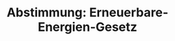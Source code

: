 ---
abstimmung:
  abstimmung: 1
  bundestagssitzung: 202
  datum: 17. Dezember 2020
  legislaturperiode: 19
categories:
- Todo
data:
- title: Abstimmungsergebnis 20201217_1-data.pdf
  url: /res/2021-btw/abstimmungsergebnisse/20201217_1-data.pdf
- title: Abstimmungsergebnis 20201217_1_xls-data.xlsx
  url: /res/2021-btw/abstimmungsergebnisse/20201217_1_xls-data.xlsx
- title: Abstimmungsergebnis 20201217_1_xls-data.csv
  url: /res/2021-btw/abstimmungsergebnisse/csv/20201217_1_xls-data.csv
documents:
- local: /res/2021-btw/drucksachen/23482.pdf
  title: Drucksache 19/23482
  url: https://dip21.bundestag.de/dip21/btd/19/234/1923482.pdf
- local: /res/2021-btw/drucksachen/24234.pdf
  title: Drucksache 19/24234
  url: https://dip21.bundestag.de/dip21/btd/19/242/1924234.pdf
- local: /res/2021-btw/drucksachen/25302.pdf
  title: Drucksache 19/25302
  url: https://dip21.bundestag.de/dip21/btd/19/253/1925302.pdf
- local: /res/2021-btw/drucksachen/25326.pdf
  title: Drucksache 19/25326
  url: https://dip21.bundestag.de/dip21/btd/19/253/1925326.pdf
ergebnis:
  AfD:
    enthaltung: 0
    gesamt: 88
    ja: 0
    nein: 68
    nichtabgegeben: 20
    ungueltig: 0
  Bündnis 90/Die Grünen:
    enthaltung: 0
    gesamt: 67
    ja: 0
    nein: 63
    nichtabgegeben: 4
    ungueltig: 0
  Die Linke:
    enthaltung: 0
    gesamt: 69
    ja: 0
    nein: 49
    nichtabgegeben: 20
    ungueltig: 0
  FDP:
    enthaltung: 1
    gesamt: 80
    ja: 0
    nein: 77
    nichtabgegeben: 2
    ungueltig: 0
  cdu/csu:
    enthaltung: 0
    gesamt: 246
    ja: 226
    nein: 1
    nichtabgegeben: 19
    ungueltig: 0
  file: 20201217_1_xls-data.xlsx
  fraktionslos:
    enthaltung: 0
    gesamt: 7
    ja: 0
    nein: 2
    nichtabgegeben: 5
    ungueltig: 0
  spd:
    enthaltung: 0
    gesamt: 152
    ja: 131
    nein: 0
    nichtabgegeben: 21
    ungueltig: 0
layout: abstimmung
links:
- title: Link zu bundestag.de
  url: https://www.bundestag.de/parlament/plenum/abstimmung/abstimmung?id=708
preview: 'Deutscher Bundestag


  202. Sitzung des Deutschen Bundestages

  am Donnerstag, 17. Dezember 2020


  Endgültiges Ergebnis der Namentlichen Abstimmung Nr. 1


  Gesetzentwurf der Bundesregierung

  Entwurf eines Gesetzes zur Änderung des Erneuerbaren-Energien-Gesetzes und weiterer

  energierechtlicher Vorschriften

  Drs. 19/23482, 19/24234, 19/25302 und 19/25326'
tags:
- Todo
title: 'Abstimmung: Erneuerbare-Energien-Gesetz'
---